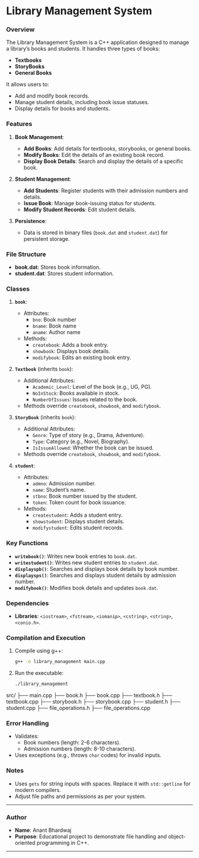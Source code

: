 # Library Management System


### Overview
The Library Management System is a C++ application designed to manage a library’s books and students. It handles three types of books:
- **Textbooks**
- **StoryBooks**
- **General Books**

It allows users to:
- Add and modify book records.
- Manage student details, including book issue statuses.
- Display details for books and students.

### Features
1. **Book Management**:
   - **Add Books**: Add details for textbooks, storybooks, or general books.
   - **Modify Books**: Edit the details of an existing book record.
   - **Display Book Details**: Search and display the details of a specific book.

2. **Student Management**:
   - **Add Students**: Register students with their admission numbers and details.
   - **Issue Book**: Manage book-issuing status for students.
   - **Modify Student Records**: Edit student details.

3. **Persistence**:
   - Data is stored in binary files (`book.dat` and `student.dat`) for persistent storage.

### File Structure
- **book.dat**: Stores book information.
- **student.dat**: Stores student information.

### Classes
1. **`book`**:
   - Attributes:
     - `bno`: Book number
     - `bname`: Book name
     - `aname`: Author name
   - Methods:
     - `createbook`: Adds a book entry.
     - `showbook`: Displays book details.
     - `modifybook`: Edits an existing book entry.

2. **`Textbook`** (inherits `book`):
   - Additional Attributes:
     - `Academic_Level`: Level of the book (e.g., UG, PG).
     - `NoInStock`: Books available in stock.
     - `NumberOfIssues`: Issues related to the book.
   - Methods override `createbook`, `showbook`, and `modifybook`.

3. **`StoryBook`** (inherits `book`):
   - Additional Attributes:
     - `Genre`: Type of story (e.g., Drama, Adventure).
     - `Type`: Category (e.g., Novel, Biography).
     - `IsIssueAllowed`: Whether the book can be issued.
   - Methods override `createbook`, `showbook`, and `modifybook`.

4. **`student`**:
   - Attributes:
     - `admno`: Admission number.
     - `name`: Student’s name.
     - `stbno`: Book number issued by the student.
     - `token`: Token count for book issuance.
   - Methods:
     - `createstudent`: Adds a student entry.
     - `showstudent`: Displays student details.
     - `modifystudent`: Edits student records.

### Key Functions
- **`writebook()`**: Writes new book entries to `book.dat`.
- **`writestudent()`**: Writes new student entries to `student.dat`.
- **`displayspb()`**: Searches and displays book details by book number.
- **`displaysps()`**: Searches and displays student details by admission number.
- **`modifybook()`**: Modifies book details and updates `book.dat`.

### Dependencies
- **Libraries**: `<iostream>`, `<fstream>`, `<iomanip>`, `<cstring>`, `<string>`, `<conio.h>`.

### Compilation and Execution
1. Compile using g++:
   ```sh
   g++ -o library_management main.cpp
   ```
2. Run the executable:
   ```sh
   ./library_management
   ```


src/
├── main.cpp
├── book.h
├── book.cpp
├── textbook.h
├── textbook.cpp
├── storybook.h
├── storybook.cpp
├── student.h
├── student.cpp
├── file_operations.h
├── file_operations.cpp


### Error Handling
- Validates:
  - Book numbers (length: 2-6 characters).
  - Admission numbers (length: 8-10 characters).
- Uses exceptions (e.g., throws `char` codes) for invalid inputs.

### Notes
- Uses `gets` for string inputs with spaces. Replace it with `std::getline` for modern compilers.
- Adjust file paths and permissions as per your system.

---

### Author
- **Name**: Anant Bhardwaj  
- **Purpose**: Educational project to demonstrate file handling and object-oriented programming in C++.

---

